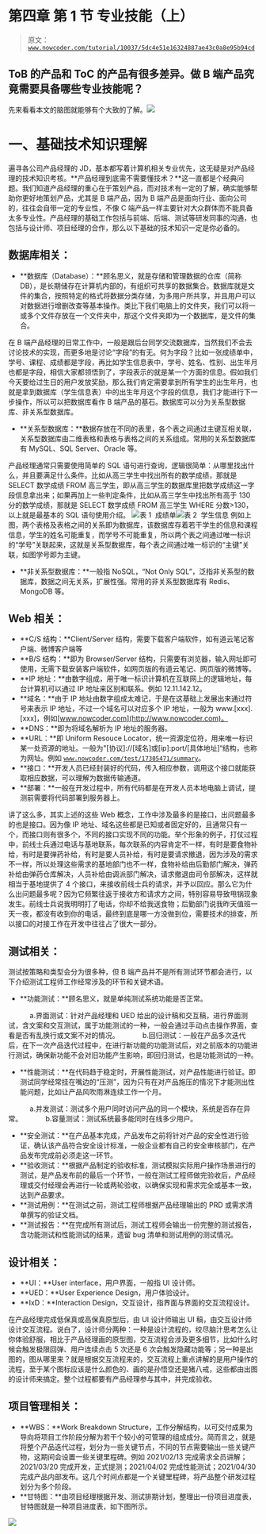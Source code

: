 # 第四章 第 1 节 专业技能（上）

> 原文：[`www.nowcoder.com/tutorial/10037/5dc4e51e16324887ae43c0a8e95b94cd`](https://www.nowcoder.com/tutorial/10037/5dc4e51e16324887ae43c0a8e95b94cd)

## ToB 的产品和 ToC 的产品有很多差异。做 B 端产品究竟需要具备哪些专业技能呢？

先来看看本文的脑图就能够有个大致的了解。![](img/54ec4a867a2a1469b45e1f0a3a61d743.png)

# 一、基础技术知识理解

遍寻各公司产品经理的 JD，基本都写着计算机相关专业优先，这无疑是对产品经理的技术知识考核。**产品经理到底需不需要懂技术？**这一直都是个经典问题。我们知道产品经理的重心在于策划产品，而对技术有一定的了解，确实能够帮助你更好地策划产品，尤其是 B 端产品，因为 B 端产品是面向行业、面向公司的，往往会自带一定的专业性，不像 C 端产品一样主要针对大众群体而不能具备太多专业性。产品经理的基础工作包括与前端、后端、测试等研发同事的沟通，也包括与设计师、项目经理的合作，那么以下基础的技术知识一定是你必备的。

## 数据库相关：

*   **数据库（Database）：**顾名思义，就是存储和管理数据的仓库（简称 DB），是长期储存在计算机内部的，有组织可共享的数据集合。数据库就是文件的集合，按照特定的格式将数据分类存储，为多用户所共享，并且用户可以对数据进行增删改查等基本操作。类比下我们电脑上的文件夹，我们可以将一或多个文件存放在一个文件夹中，那这个文件夹即为一个数据库，是文件的集合。

在 B 端产品经理的日常工作中，一般是跟后台同学交流数据库，当然我们不会去讨论技术的实现，而更多地是讨论“字段”的有无。何为字段？比如一张成绩单中，学号、课程、成绩都是字段，再比如学生信息表中，学号、姓名、性别、出生年月也都是字段，相信大家都领悟到了，字段表示的就是某一个方面的信息。假如我们今天要给过生日的用户发放奖励，那么我们肯定需要拿到所有学生的出生年月，也就是拿到数据库（学生信息表）中的出生年月这个字段的信息，我们才能进行下一步操作，所以可以把数据库看作 B 端产品的基石。数据库可以分为关系型数据库、非关系型数据库。

*   **关系型数据库：**数据存放在不同的表里，各个表之间通过主键互相关联，关系型数据库由二维表格和表格与表格之间的关系组成。常用的关系型数据库有 MySQL、SQL Server、Oracle 等。

产品经理通常只需要使用简单的 SQL 语句进行查询，逻辑很简单：从哪里找出什么，并且要满足什么条件。比如从高三学生中找出所有的数学成绩，那就是 SELECT 数学成绩 FROM 高三学生，即从高三学生的数据库里把数学成绩这一字段信息拿出来；如果再加上一些判定条件，比如从高三学生中找出所有高于 130 分的数学成绩，那就是 SELECT 数学成绩 FROM 高三学生 WHERE 分数>130，以上就是最基本的 SQL 语句使用介绍。
![](img/ea2bd151f54bb7cf85a86d70ec140897.png)表 1  成绩单![](img/11ac6063b3fb7e05e324ab46695cd5dd.png)表 2  学生信息
例如上图，两个表格及表格之间的关系即为数据库，该数据库存着若干学生的信息和课程信息，学生的姓名可能重复，而学号不可能重复，所以两个表之间通过唯一标识的“学号”关联起来，这就是关系型数据库，每个表之间通过唯一标识的“主键”关联，如图学号即为主键。

*   **非关系型数据库：**一般指 NoSQL，“Not Only SQL”，泛指非关系型的数据库，数据之间无关系，扩展性强。常用的非关系型数据库有 Redis、MongoDB 等。

## Web 相关：

*   **C/S 结构：**Client/Server 结构，需要下载客户端软件，如有道云笔记客户端、微博客户端等
*   **B/S 结构：**即为 Browser/Server 结构，只需要有浏览器，输入网址即可使用，无需下载安装客户端软件，如网页版的有道云笔记、网页版的微博等。
*   **IP 地址：**由数字组成，用于唯一标识计算机在互联网上的逻辑地址，每台计算机可以通过 IP 地址来区别和联系。例如 12.11.142.12。
*   **域名：**由于 IP 地址由数字组成太难记，于是在这基础上发展出来通过符号来表示 IP 地址，不过一个域名可以对应多个 IP 地址，一般为 www.[xxx].[xxx]，例如[www.nowcoder.com](http://www.nowcoder.com)。
*   **DNS：**即为将域名解析为 IP 地址的服务器。
*   **URL：**即 Uniform Resouce Locator，统一资源定位符，用来唯一标识某一处资源的地址。一般为"[协议]://[域名]或[ip]:port/[具体地址]“结构，也称为网址。例如 [`www.nowcoder.com/test/17305471/summary`](https://www.nowcoder.com/test/17305471/summary)。
*   **接口：**开发人员已经封装好的代码，传入相应参数，调用这个接口就能获取相应数据，可以理解为数据传输通道。
*   **部署：**一般在开发过程中，所有代码都是在开发人员本地电脑上调试，提测前需要将代码部署到服务器上。

讲了这么多，其实上述的这些 Web 概念，工作中涉及最多的是接口，出问题最多的也是接口。因为像 IP 地址、域名这些都是已知或者固定好的，且通常只有一个，而接口则有很多个，不同的接口实现不同的功能。举个形象的例子，打仗过程中，前线士兵通过电话与基地联系，每次联系的内容肯定不一样，有时是要食物补给，有时是要弹药补给，有时是要人员补给，有时是要请求撤退，因为涉及的需求不一样，所以处理这些需求的基地部门也不一样，食物补给由后勤部门解决，弹药补给由弹药仓库解决，人员补给由调派部门解决，请求撤退由司令部解决，这样就相当于基地提供了 4 个接口，来接收前线士兵的请求，并予以回应。那么它为什么出问题最多呢？因为它频繁往返于接收方和请求方之间，特别容易导致甩锅现象发生。前线士兵说我明明打了电话，你却不给我送食物；后勤部门说我昨天值班一天一夜，都没有收到你的电话，最终到底是哪一方没做到位，需要技术的排查，所以接口的对接工作在开发中往往占了很大一部分。

## 测试相关：

测试按策略和类型会分为很多种，但 B 端产品并不是所有测试环节都会进行，以下介绍测试工程师工作经常涉及的环节和关键术语。

*   **功能测试：**顾名思义，就是单纯测试系统功能是否正常。

           a.界面测试：针对产品经理和 UED 给出的设计稿和交互稿，进行界面测试，含文案和交互测试，属于功能测试的一种，一般会通过手动点击操作界面，查看是否有乱换行或文案不对的情况。
           b.回归测试：一般在产品多次迭代后，在下一次产品迭代过程中，在进行新功能的功能测试后，对之前版本的功能进行测试，确保新功能不会对旧功能产生影响，即回归测试，也是功能测试的一种。

*   **性能测试：**在代码趋于稳定时，开展性能测试，对产品性能进行验证。即测试同学经常挂在嘴边的“压测”，因为只有在对产品施压的情况下才能测出性能问题，比如让产品风吹雨淋连续工作一个月。

           a.并发测试：测试多个用户同时访问产品的同一个模块，系统是否存在异常。
           b.容量测试：测试系统最多能同时在线多少用户。

*   **安全测试：**在产品基本完成，产品发布之前将针对产品的安全性进行验证，确认该产品符合安全设计标准，一般企业都有自己的安全审核部门，在产品发布完成前必须走这一环节。
*   **验收测试：**根据产品制定的验收标准，测试模拟实际用户操作场景进行的测试，是产品发布前的最后一个环节，一般在测试工程师做完验收后，产品经理或交付经理会再进行一轮或两轮验收，以确保实现和需求完全或基本一致，达到产品要求。
*   **测试用例：**在测试之前，测试工程师根据产品经理输出的 PRD 或需求清单撰写的验证文档。
*   **测试报告：**在完成所有测试后，测试工程师会输出一份完整的测试报告，含功能测试和性能测试的结果，遗留 bug 清单和测试用例的测试情况。

## 设计相关：

*   **UI：**User interface，用户界面，一般指 UI 设计师。
*   **UED：**User Experience Design，用户体验设计。
*   **IxD：**Interaction Design，交互设计，指界面与界面的交互流程设计。

在产品经理完成低保真或高保真原型后，由 UI 设计师输出 UI 稿，由交互设计师设计交互流程。说白了，设计师分两种：一种是设计流程的，绞尽脑汁思考怎么让你体验舒服，相比于产品经理画的原型图，交互流程会涉及更多细节，比如什么时候会触发极限回弹、用户连续点击 5 次还是 6 次会触发隐藏功能等；另一种是出图的，图从哪里来？就是根据交互流程来的，交互流程上重点讲解的是用户操作的流程，至于某个图标应该是什么颜色的、画的是孙悟空还是猪八戒，这些都由出图的设计师来搞定。整个过程都要有产品经理参与其中，并完成验收。

## 项目管理相关：

*   **WBS：**Work Breakdown Structure，工作分解结构，以可交付成果为导向将项目工作阶段分解为若干个较小的可管理的组成成分。简而言之，就是将整个产品迭代过程，划分为一些关键节点，不同的节点需要输出一些关键产物，这期间会设置一些关键里程碑。例如 2021/02/13 完成需求全员讲解；2021/03/20 完成开发，正式提测；2021/04/02 完成性能测试；2021/04/30 完成产品内部发布。这几个时间点都是一个关键里程碑，将产品整个研发过程划分为多个阶段。
*   **甘特图：**由项目经理根据开发、测试排期计划，整理出一份项目进度表，甘特图就是一种项目进度表，如下图所示。

![](img/94b74c8f1e37ae5b936cd111288170cf.png)